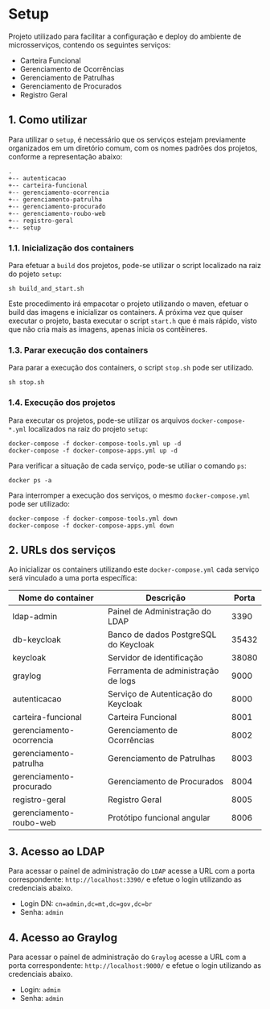 # Setup

Projeto utilizado para facilitar a configuração e deploy do ambiente de microsserviços, contendo os seguintes serviços:

- Carteira Funcional
- Gerenciamento de Ocorrências
- Gerenciamento de Patrulhas
- Gerenciamento de Procurados
- Registro Geral

## 1. Como utilizar

Para utilizar o `setup`, é necessário que os serviços estejam previamente organizados em um diretório comum, com os nomes padrões dos projetos, conforme a representação abaixo:

```shell
.
+-- autenticacao
+-- carteira-funcional
+-- gerenciamento-ocorrencia
+-- gerenciamento-patrulha
+-- gerenciamento-procurado
+-- gerenciamento-roubo-web
+-- registro-geral
+-- setup
```

### 1.1. Inicialização dos containers

Para efetuar a `build` dos projetos, pode-se utilizar o script localizado na raiz do pojeto `setup`:

```shell
sh build_and_start.sh
```

Este procedimento irá empacotar o projeto utilizando o maven, efetuar o build das imagens e inicializar os containers. A próxima vez que quiser executar o projeto, basta executar o script `start.h` que é mais rápido, visto que não cria mais as imagens, apenas inicia os contêineres.

### 1.3. Parar execução dos containers

Para parar a execução dos containers, o script `stop.sh` pode ser utilizado.

```shell
sh stop.sh
```

### 1.4. Execução dos projetos

Para executar os projetos, pode-se utilizar os arquivos `docker-compose-*.yml` localizados na raiz do projeto `setup`:

```shell
docker-compose -f docker-compose-tools.yml up -d
docker-compose -f docker-compose-apps.yml up -d
```

Para verificar a situação de cada serviço, pode-se utiliar o comando `ps`:

```shell
docker ps -a
```

Para interromper a execução dos serviços, o mesmo `docker-compose.yml` pode ser utilizado:

```shell
docker-compose -f docker-compose-tools.yml down
docker-compose -f docker-compose-apps.yml down
```

## 2. URLs dos serviços

Ao inicializar os containers utilizando este `docker-compose.yml` cada serviço será vinculado a uma porta específica:

| Nome do container        | Descrição                             | Porta |
| ------------------------ | ------------------------------------- | ----- |
| ldap-admin               | Painel de Administração do LDAP       | 3390  |
| db-keycloak              | Banco de dados PostgreSQL do Keycloak | 35432 |
| keycloak                 | Servidor de identificação             | 38080 |
| graylog                  | Ferramenta de administração de logs   | 9000  |
| autenticacao             | Serviço de Autenticação do Keycloak   | 8000  |
| carteira-funcional       | Carteira Funcional                    | 8001  |
| gerenciamento-ocorrencia | Gerenciamento de Ocorrências          | 8002  |
| gerenciamento-patrulha   | Gerenciamento de Patrulhas            | 8003  |
| gerenciamento-procurado  | Gerenciamento de Procurados           | 8004  |
| registro-geral           | Registro Geral                        | 8005  |
| gerenciamento-roubo-web  | Protótipo funcional angular           | 8006  |

## 3. Acesso ao LDAP

Para acessar o painel de administração do `LDAP` acesse a URL com a porta correspondente: `http://localhost:3390/` e  efetue o login utilizando as credenciais abaixo.
- Login DN: `cn=admin,dc=mt,dc=gov,dc=br`
- Senha: `admin`

## 4. Acesso ao Graylog
Para acessar o painel de administração do `Graylog` acesse a URL com a porta correspondente: `http://localhost:9000/` e  efetue o login utilizando as credenciais abaixo.
- Login: `admin`
- Senha: `admin`